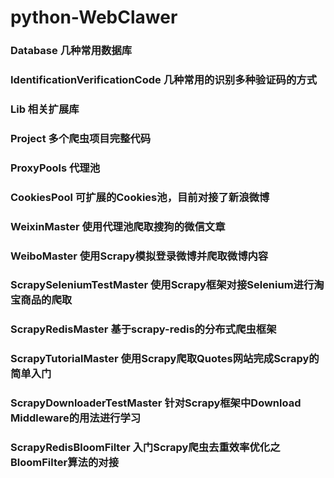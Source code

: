 # python-WebClawer
### Database 几种常用数据库 
### IdentificationVerificationCode 几种常用的识别多种验证码的方式
### Lib 相关扩展库
### Project	多个爬虫项目完整代码
### ProxyPools 代理池
### CookiesPool 可扩展的Cookies池，目前对接了新浪微博
### WeixinMaster 使用代理池爬取搜狗的微信文章
### WeiboMaster 使用Scrapy模拟登录微博并爬取微博内容
### ScrapySeleniumTestMaster 使用Scrapy框架对接Selenium进行淘宝商品的爬取
### ScrapyRedisMaster 基于scrapy-redis的分布式爬虫框架
### ScrapyTutorialMaster 使用Scrapy爬取Quotes网站完成Scrapy的简单入门
### ScrapyDownloaderTestMaster 针对Scrapy框架中Download Middleware的用法进行学习
### ScrapyRedisBloomFilter 入门Scrapy爬虫去重效率优化之BloomFilter算法的对接
